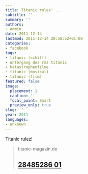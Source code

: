 ```yaml
---
title: Titanic rulez! ...
subtitle: ''
summary: ''
authors:
- admin
date: 2011-12-14
lastmod: 2011-12-14 20:58:52+01:00
categories:
- facebook
tags:
- titanic (schiff)
- untergang des rms titanic
- katastrophenfilme
- titanic (musical)
- titanic (film)
featured: false
image:
  placement: 1
  caption: ''
  focal_point: Smart
  preview_only: true
slug: ''
year: 2011
languages:
- unknown
---
```


Titanic rulez!
> titanic-magazin.de
> ## [28485286 01](http://www.titanic-magazin.de/uploads/pics/28485286_01.jpg)
>